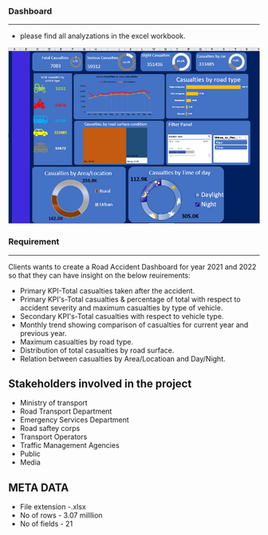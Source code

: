 ### Dashboard
---
- please find all analyzations in the excel workbook.
<img src="Screenshot (430).png" />

### Requirement
--- 
Clients wants to create a Road Accident Dashboard for year 2021 and 2022 so that they can have insight on the below reuirements:
- Primary KPI-Total casualties taken after the  accident.
- Primary KPI's-Total casualties & percentage of total with respect to accident severity and maximum casualties by type of vehicle.
- Secondary KPI's-Total casualties with respect to vehicle type.
- Monthly trend showing comparison of casualties for current year and previous year.
- Maximum casualties by road type.
- Distribution of total casualties by road surface.
- Relation between casualties by Area/Locatioan and Day/Night.

## Stakeholders involved in the project
- Ministry of transport 
- Road Transport Department
- Emergency Services Department
- Road saftey corps
- Transport Operators
- Traffic Management Agencies
- Public 
- Media 

## META DATA
- File extension -.xlsx
- No of rows - 3.07 milllion
- No of fields - 21

